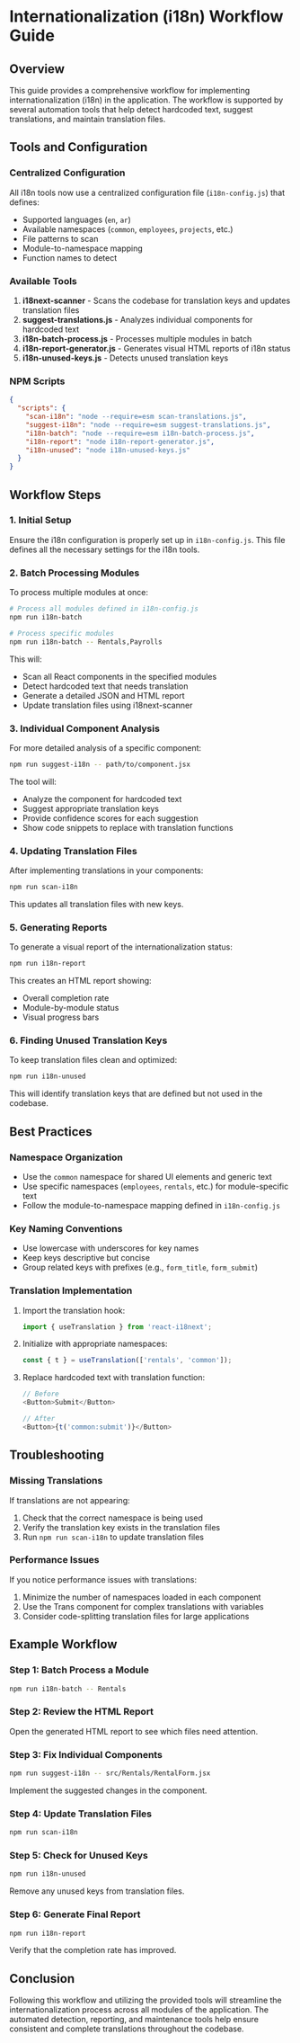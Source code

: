 # Internationalization (i18n) Workflow Guide

## Overview

This guide provides a comprehensive workflow for implementing internationalization (i18n) in the application. The workflow is supported by several automation tools that help detect hardcoded text, suggest translations, and maintain translation files.

## Tools and Configuration

### Centralized Configuration

All i18n tools now use a centralized configuration file (`i18n-config.js`) that defines:

- Supported languages (`en`, `ar`)
- Available namespaces (`common`, `employees`, `projects`, etc.)
- File patterns to scan
- Module-to-namespace mapping
- Function names to detect

### Available Tools

1. **i18next-scanner** - Scans the codebase for translation keys and updates translation files
2. **suggest-translations.js** - Analyzes individual components for hardcoded text
3. **i18n-batch-process.js** - Processes multiple modules in batch
4. **i18n-report-generator.js** - Generates visual HTML reports of i18n status
5. **i18n-unused-keys.js** - Detects unused translation keys

### NPM Scripts

```json
{
  "scripts": {
    "scan-i18n": "node --require=esm scan-translations.js",
    "suggest-i18n": "node --require=esm suggest-translations.js",
    "i18n-batch": "node --require=esm i18n-batch-process.js",
    "i18n-report": "node i18n-report-generator.js",
    "i18n-unused": "node i18n-unused-keys.js"
  }
}
```

## Workflow Steps

### 1. Initial Setup

Ensure the i18n configuration is properly set up in `i18n-config.js`. This file defines all the necessary settings for the i18n tools.

### 2. Batch Processing Modules

To process multiple modules at once:

```bash
# Process all modules defined in i18n-config.js
npm run i18n-batch

# Process specific modules
npm run i18n-batch -- Rentals,Payrolls
```

This will:
- Scan all React components in the specified modules
- Detect hardcoded text that needs translation
- Generate a detailed JSON and HTML report
- Update translation files using i18next-scanner

### 3. Individual Component Analysis

For more detailed analysis of a specific component:

```bash
npm run suggest-i18n -- path/to/component.jsx
```

The tool will:
- Analyze the component for hardcoded text
- Suggest appropriate translation keys
- Provide confidence scores for each suggestion
- Show code snippets to replace with translation functions

### 4. Updating Translation Files

After implementing translations in your components:

```bash
npm run scan-i18n
```

This updates all translation files with new keys.

### 5. Generating Reports

To generate a visual report of the internationalization status:

```bash
npm run i18n-report
```

This creates an HTML report showing:
- Overall completion rate
- Module-by-module status
- Visual progress bars

### 6. Finding Unused Translation Keys

To keep translation files clean and optimized:

```bash
npm run i18n-unused
```

This will identify translation keys that are defined but not used in the codebase.

## Best Practices

### Namespace Organization

- Use the `common` namespace for shared UI elements and generic text
- Use specific namespaces (`employees`, `rentals`, etc.) for module-specific text
- Follow the module-to-namespace mapping defined in `i18n-config.js`

### Key Naming Conventions

- Use lowercase with underscores for key names
- Keep keys descriptive but concise
- Group related keys with prefixes (e.g., `form_title`, `form_submit`)

### Translation Implementation

1. Import the translation hook:
   ```javascript
   import { useTranslation } from 'react-i18next';
   ```

2. Initialize with appropriate namespaces:
   ```javascript
   const { t } = useTranslation(['rentals', 'common']);
   ```

3. Replace hardcoded text with translation function:
   ```javascript
   // Before
   <Button>Submit</Button>
   
   // After
   <Button>{t('common:submit')}</Button>
   ```

## Troubleshooting

### Missing Translations

If translations are not appearing:

1. Check that the correct namespace is being used
2. Verify the translation key exists in the translation files
3. Run `npm run scan-i18n` to update translation files

### Performance Issues

If you notice performance issues with translations:

1. Minimize the number of namespaces loaded in each component
2. Use the Trans component for complex translations with variables
3. Consider code-splitting translation files for large applications

## Example Workflow

### Step 1: Batch Process a Module

```bash
npm run i18n-batch -- Rentals
```

### Step 2: Review the HTML Report

Open the generated HTML report to see which files need attention.

### Step 3: Fix Individual Components

```bash
npm run suggest-i18n -- src/Rentals/RentalForm.jsx
```

Implement the suggested changes in the component.

### Step 4: Update Translation Files

```bash
npm run scan-i18n
```

### Step 5: Check for Unused Keys

```bash
npm run i18n-unused
```

Remove any unused keys from translation files.

### Step 6: Generate Final Report

```bash
npm run i18n-report
```

Verify that the completion rate has improved.

## Conclusion

Following this workflow and utilizing the provided tools will streamline the internationalization process across all modules of the application. The automated detection, reporting, and maintenance tools help ensure consistent and complete translations throughout the codebase.
